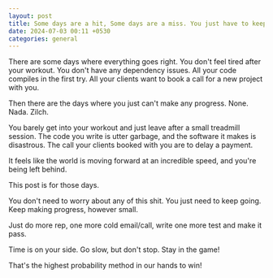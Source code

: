```yaml
---
layout: post
title: Some days are a hit, Some days are a miss. You just have to keep going
date: 2024-07-03 00:11 +0530
categories: general
---
```


There are some days where everything goes right. You don't feel tired after your workout. You don't have any dependency issues. All your code compiles in the first try. All your clients want to book a call for a new project with you.

Then there are the days where you just can't make any progress. None. Nada. Zilch.

You barely get into your workout and just leave after a small treadmill session. The code you write is utter garbage, and the software it makes is disastrous. The call your clients booked with you are to delay a payment.

It feels like the world is moving forward at an incredible speed, and you're being left behind.

This post is for those days.

You don't need to worry about any of this shit. You just need to keep going. Keep making progress, however small.

Just do more rep, one more cold email/call, write one more test and make it pass.

Time is on your side. Go slow, but don't stop. Stay in the game!

That's the highest probability method in our hands to win!
